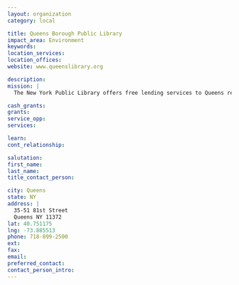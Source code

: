 ```yaml
---
layout: organization
category: local

title: Queens Borough Public Library
impact_area: Environment
keywords: 
location_services: 
location_offices: 
website: www.queenslibrary.org

description: 
mission: |
  The New York Public Library offers free lending services to Queens residents.

cash_grants: 
grants: 
service_opp: 
services: 

learn: 
cont_relationship: 

salutation: 
first_name: 
last_name: 
title_contact_person: 

city: Queens
state: NY
address: |
  35-51 81st Street     
  Queens NY 11372
lat: 40.751175
lng: -73.885513
phone: 718-899-2500
ext: 
fax: 
email: 
preferred_contact: 
contact_person_intro: 
---
```

